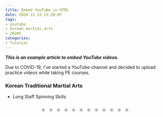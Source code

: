 ```yaml
---
title: Embed YouTube in HTML
date: 2020-12-23 23:20:07
tags:
- youtube
- korean_martial_arts
- 2020S
categories:
- Tutorial
---
```


<style>
.mySlides {display: none}

/* Slideshow container */
.slideshow-container {
  max-width: 1000px;
  position: relative;
  margin: auto;
}

/* Next & previous buttons */
.prev, .next {
  cursor: pointer;
  position: absolute;
  top: 50%;
  width: auto;
  padding: 16px;
  margin-top: -22px;
  color: white;
  font-weight: bold;
  font-size: 18px;
  transition: 0.6s ease;
  border-radius: 0 3px 3px 0;
  user-select: none;
}

/* Position the "next button" to the right */
.next {
  right: 0;
  border-radius: 3px 0 0 3px;
}

/* On hover, add a black background color with a little bit see-through */
.prev:hover, .next:hover {
  background-color: rgba(0,0,0,0.8);
}

/* The dots/bullets/indicators */
.dot {
  cursor: pointer;
  height: 10px;
  width: 10px;
  margin: 15px 5px;
  background-color: #bbb;
  border-radius: 50%;
  display: inline-block;
  transition: background-color 0.6s ease;
}

.active, .dot:hover {
  background-color: #717171;
}

/* Fading animation */
.fade {
  -webkit-animation-name: fade;
  -webkit-animation-duration: 1.5s;
  animation-name: fade;
  animation-duration: 1.5s;
}

@-webkit-keyframes fade {
  from {opacity: .4} 
  to {opacity: 1}
}

@keyframes fade {
  from {opacity: .4} 
  to {opacity: 1}
}

/* On smaller screens, decrease text size */
@media only screen and (max-width: 300px) {
  .prev, .next,.text {font-size: 11px}
}
</style>

<style>
.video-container {
    position: relative;
    padding-bottom: 56.25%; /* 16:9 */
    height: 0;
}
.video-container iframe {
    position: absolute;
    top: 0;
    left: 0;
    width: 100%;
    height: 100%;
}
</style>

***This is an example article to embed YouTube videos.***

Due to COVID-19,
I've started a YouTube channel and decided to upload practice videos while taking PE courses.

### Korean Traditional Martial Arts
* Long Staff Spinning Skills

<div class="slideshow-container">
<div class="mySlides fade">
      <div class="video-container">
        <iframe width="100%" height="auto" src="https://www.youtube.com/embed/U2Sd6Ye5ozw" frameborder="0" allowfullscreen></iframe>
      </div>
</div>
<div class="mySlides fade">
      <div class="video-container">
        <iframe width="100%" height="auto" src="https://www.youtube.com/embed/Pq4EvivOMkA" frameborder="0" allowfullscreen></iframe>
      </div>
</div>
<div class="mySlides fade">
      <div class="video-container">
        <iframe width="100%" height="auto" src="https://www.youtube.com/embed/tHxSLcTR_Rc" frameborder="0" allowfullscreen></iframe>
      </div>
</div>
<div class="mySlides fade">
      <div class="video-container">
        <iframe width="100%" height="auto" src="https://www.youtube.com/embed/F2LXcxX75uY" frameborder="0" allowfullscreen></iframe>
      </div>
</div>
<div class="mySlides fade">
      <div class="video-container">
        <iframe width="100%" height="auto" src="https://www.youtube.com/embed/-Pf_4cV7iAE" frameborder="0" allowfullscreen></iframe>
      </div>
</div>
<div class="mySlides fade">
      <div class="video-container">
        <iframe width="100%" height="auto" src="https://www.youtube.com/embed/FQgm57IaihY" frameborder="0" allowfullscreen></iframe>
      </div>
</div>
<div class="mySlides fade">
      <div class="video-container">
        <iframe width="100%" height="auto" src="https://www.youtube.com/embed/QjK8ly-Agos" frameborder="0" allowfullscreen></iframe>
      </div>
</div>
<div class="mySlides fade">
      <div class="video-container">
        <iframe width="100%" height="auto" src="https://www.youtube.com/embed/aqChEXs782I" frameborder="0" allowfullscreen></iframe>
      </div>
</div>
<div class="mySlides fade">
      <div class="video-container">
        <iframe width="100%" height="auto" src="https://www.youtube.com/embed/Uws4C-I6HXc" frameborder="0" allowfullscreen></iframe>
      </div>
</div>
<div class="mySlides fade">
      <div class="video-container">
        <iframe width="100%" height="auto" src="https://www.youtube.com/embed/L0ISDeyOyas" frameborder="0" allowfullscreen></iframe>
      </div>
</div>
<div class="mySlides fade">
      <div class="video-container">
        <iframe width="100%" height="auto" src="https://www.youtube.com/embed/Cc7HOkLx4LE" frameborder="0" allowfullscreen></iframe>
      </div>
</div>
<div class="mySlides fade">
      <div class="video-container">
        <iframe width="100%" height="auto" src="https://www.youtube.com/embed/BMuhIeoefws" frameborder="0" allowfullscreen></iframe>
      </div>
</div>
<a class="prev" onclick="plusSlides(-1)">&#10094;</a>
<a class="next" onclick="plusSlides(1)">&#10095;</a>
</div>
<div style="text-align:center">
  <span class="dot" onclick="currentSlide(1)"></span> 
  <span class="dot" onclick="currentSlide(2)"></span> 
  <span class="dot" onclick="currentSlide(3)"></span> 
  <span class="dot" onclick="currentSlide(4)"></span> 
  <span class="dot" onclick="currentSlide(5)"></span> 
  <span class="dot" onclick="currentSlide(6)"></span> 
  <span class="dot" onclick="currentSlide(7)"></span> 
  <span class="dot" onclick="currentSlide(8)"></span> 
  <span class="dot" onclick="currentSlide(9)"></span> 
  <span class="dot" onclick="currentSlide(10)"></span> 
  <span class="dot" onclick="currentSlide(11)"></span> 
  <span class="dot" onclick="currentSlide(12)"></span> 
</div>

<script>
var slideIndex = 1;
showSlides(slideIndex);

function plusSlides(n) {
  showSlides(slideIndex += n);
}

function currentSlide(n) {
  showSlides(slideIndex = n);
}

function showSlides(n) {
  var i;
  var slides = document.getElementsByClassName("mySlides");
  var dots = document.getElementsByClassName("dot");
  if (n > slides.length) {slideIndex = 1}    
  if (n < 1) {slideIndex = slides.length}
  for (i = 0; i < slides.length; i++) {
      slides[i].style.display = "none";  
  }
  for (i = 0; i < dots.length; i++) {
      dots[i].className = dots[i].className.replace(" active", "");
  }
  slides[slideIndex-1].style.display = "block";  
  dots[slideIndex-1].className += " active";
}
</script>
